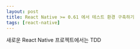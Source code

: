 ```yaml
---
layout: post
title: React Native >= 0.61 에서 테스트 환경 구축하기
tags: [react-native]
---
```


새로운 React Native 프로젝트에서는 TDD 